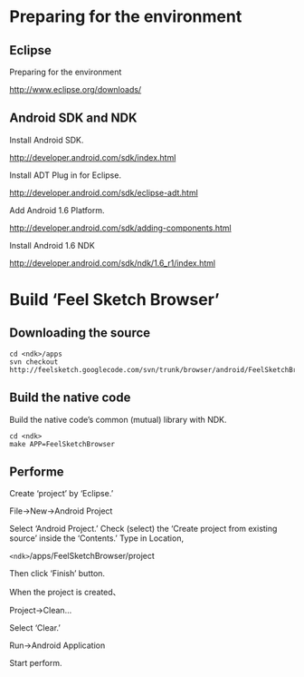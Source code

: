 # Preparing for the environment #

## Eclipse ##
Preparing for the environment

http://www.eclipse.org/downloads/

## Android SDK and NDK ##
Install Android SDK.

http://developer.android.com/sdk/index.html

Install ADT Plug in for Eclipse.

http://developer.android.com/sdk/eclipse-adt.html

Add Android 1.6 Platform.

http://developer.android.com/sdk/adding-components.html

Install Android 1.6 NDK

http://developer.android.com/sdk/ndk/1.6_r1/index.html


# Build ‘Feel Sketch Browser’ #

## Downloading the source ##
```
cd <ndk>/apps
svn checkout http://feelsketch.googlecode.com/svn/trunk/browser/android/FeelSketchBrowser
```

## Build the native code ##
Build the native code’s common (mutual) library with NDK.
```
cd <ndk>
make APP=FeelSketchBrowser
```

## Performe ##
Create ‘project’ by ‘Eclipse.’

File->New->Android Project

Select ‘Android Project.’ Check (select) the ‘Create project from existing source’ inside the ‘Contents.’ Type in Location,

`<ndk>`/apps/FeelSketchBrowser/project

Then click ‘Finish’ button.


When the project is created、

Project->Clean...

Select ‘Clear.’

Run->Android Application

Start perform.